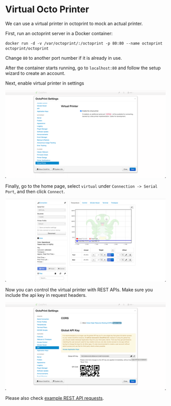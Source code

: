 # Virtual Octo Printer

We can use a virtual printer in octoprint to mock an actual printer.

First, run an octoprint server in a Docker container:

```shell
docker run -d -v /var/octoprint/:/octoprint -p 80:80 --name octoprint octoprint/octoprint
```

Change `80` to another port number if it is already in use.

After the container starts running, go to `localhost:80` and follow the setup wizard to create an account.

Next, enable virtual printer in settings

![img.png](enable-virtual-printer.png)

Finally, go to the home page, select `virtual` under `Connection -> Serial Port`, and then click `Connect`.

![img.png](connect-virtual-port.png)

Now you can control the virtual printer with REST APIs. Make sure you include the api key in request headers.

![img.png](octo-api-key.png)

Please also check [example REST API requests](../examples/octo-rest-api/octo-rest-api.http).